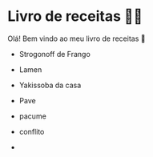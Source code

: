 # Livro de receitas :man_cook:

Olá! Bem vindo ao meu livro de receitas :wave: 

- Strogonoff de Frango

- Lamen

- Yakissoba da casa

- Pave

- pacume

- conflito

- 

  

